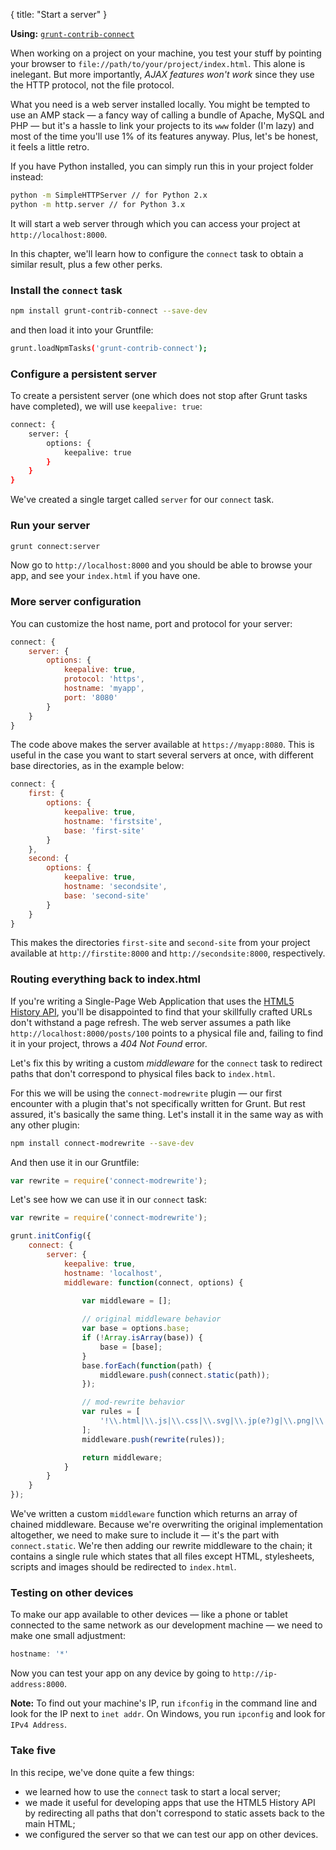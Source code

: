 {
  title: "Start a server"
}

**Using:** [`grunt-contrib-connect`](https://npmjs.org/package/grunt-contrib-connect)

When working on a project on your machine, you test your stuff by pointing your browser to `file://path/to/your/project/index.html`. This alone is inelegant. But more importantly, _AJAX features won't work_ since they use the HTTP protocol, not the file protocol. 

What you need is a web server installed locally. You might be tempted to use an AMP stack &mdash; a fancy way of calling a bundle of Apache, MySQL and PHP &mdash; but it's a hassle to link your projects to its `www` folder (I'm lazy) and most of the time you'll use 1% of its features anyway. Plus, let's be honest, it feels a little retro. 

If you have Python installed, you can simply run this in your project folder instead:

```bash
python -m SimpleHTTPServer // for Python 2.x
python -m http.server // for Python 3.x
```

It will start a web server through which you can access your project at `http://localhost:8000`.

In this chapter, we'll learn how to configure the `connect` task to obtain a similar result, plus a few other perks.

### Install the `connect` task

```bash
npm install grunt-contrib-connect --save-dev
```

and then load it into  your Gruntfile:
	
```bash
grunt.loadNpmTasks('grunt-contrib-connect');
```

### Configure a persistent server

To create a persistent server (one which does not stop after Grunt tasks have completed), we will use `keepalive: true`:

```bash
connect: {
	server: {
		options: {
			keepalive: true
		}
	}
}
```

We've created a single target called `server` for our `connect` task.

### Run your server

```bash
grunt connect:server
```

Now go to `http://localhost:8000` and you should be able to browse your app, and see your `index.html` if you have one.

### More server configuration

You can customize the host name, port and protocol for your server:

```javascript
connect: {
	server: {
		options: {
			keepalive: true,
			protocol: 'https',
			hostname: 'myapp',
			port: '8080'
		}
	}
}
```

The code above makes the server available at `https://myapp:8080`. This is useful in the case you want to start several servers at once, with different base directories, as in the example below:

```javascript
connect: {
	first: {
		options: {
			keepalive: true,
			hostname: 'firstsite',
			base: 'first-site'
		}
	},
	second: {
		options: {
			keepalive: true,
			hostname: 'secondsite',
			base: 'second-site'
		}
	}
}
```

This makes the directories `first-site` and `second-site` from your project available at `http://firstite:8000` and `http://secondsite:8000`, respectively.

### Routing everything back to index.html

If you're writing a Single-Page Web Application that uses the [HTML5 History API](https://developer.mozilla.org/en-US/docs/Web/Guide/API/DOM/Manipulating_the_browser_history), you'll be disappointed to find that your skillfully crafted URLs don't withstand a page refresh. The web server assumes a path like `http://localhost:8000/posts/100` points to a physical file and, failing to find it in your project, throws a _404 Not Found_ error.

Let's fix this by writing a custom _middleware_ for the `connect` task to redirect paths that don't correspond to physical files back to `index.html`.

For this we will be using the `connect-modrewrite` plugin &mdash; our first encounter with a plugin that's not specifically written for Grunt. But rest assured, it's basically the same thing. Let's install it in the same way as with any other plugin:

```bash
npm install connect-modrewrite --save-dev
```

And then use it in our Gruntfile:

```javascript
var rewrite = require('connect-modrewrite');
```

Let's see how we can use it in our `connect` task:

```javascript
var rewrite = require('connect-modrewrite');

grunt.initConfig({
	connect: {
		server: {
			keepalive: true,
			hostname: 'localhost',
			middleware: function(connect, options) {

				var middleware = [];
				
				// original middleware behavior
				var base = options.base;
				if (!Array.isArray(base)) {
					base = [base];
				}
				base.forEach(function(path) {
					middleware.push(connect.static(path));
				});

				// mod-rewrite behavior
				var rules = [
					'!\\.html|\\.js|\\.css|\\.svg|\\.jp(e?)g|\\.png|\\.gif$ /index.html'
				];
				middleware.push(rewrite(rules));

				return middleware;
			}
		}
	}
});	
```

We've written a custom `middleware` function which returns an array of chained middleware. Because we're overwriting the original implementation altogether, we need to make sure to include it &mdash; it's the part with `connect.static`. We're then adding our rewrite middleware to the chain; it contains a single rule which states that all files except HTML, stylesheets, scripts and images should be redirected to `index.html`.

### Testing on other devices

To make our app available to other devices &mdash; like a phone or tablet connected to the same network as our development machine &mdash; we need to make one small adjustment:

```javascript
hostname: '*'
```

Now you can test your app on any device by going to `http://ip-address:8000`. 

__Note:__ To find out your machine's IP, run `ifconfig` in the command line and look for the IP next to `inet addr`. On Windows, you run `ipconfig` and look for `IPv4 Address`.

### Take five

In this recipe, we've done quite a few things:

* we learned how to use the `connect` task to start a local server;
* we made it useful for developing apps that use the HTML5 History API by redirecting all paths that don't correspond to static assets back to the main HTML;
* we configured the server so that we can test our app on other devices.

